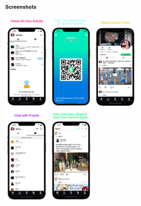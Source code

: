 ### Screenshots


<div>
<img src="https://github.com/ukanwat/images/raw/main/1284x2778bb%20(1).png"  height="300"/>
<img src="https://github.com/ukanwat/images/raw/main/1284x2778bb%20(2).png"  height="300"/>
<img src="https://github.com/ukanwat/images/raw/main/1284x2778bb%20(3).png"  height="300"/>
<img src="https://github.com/ukanwat/images/raw/main/1284x2778bb%20(4).png"  height="300"/>
<img src="https://github.com/ukanwat/images/raw/main/1284x2778bb%20(5).png"  height="300"/>
</div>

